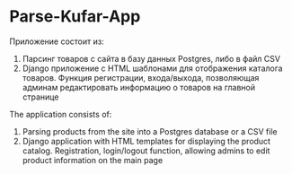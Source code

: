 # Parse-Kufar-App

Приложение состоит из:
1. Парсинг товаров с сайта в базу данных Postgres, либо в файл CSV
2. Django приложение с HTML шаблонами для отображения каталога товаров. Функция регистрации, входа/выхода, позволяющая админам редактировать информацию о товаров на главной странице

The application consists of:
1. Parsing products from the site into a Postgres database or a CSV file
2. Django application with HTML templates for displaying the product catalog. Registration, login/logout function, allowing admins to edit product information on the main page

